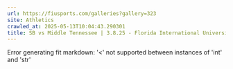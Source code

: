 ```yaml
---
url: https://fiusports.com/galleries?gallery=323
site: Athletics
crawled_at: 2025-05-13T10:04:43.290301
title: SB vs Middle Tennessee | 3.8.25 - Florida International University
---
```


Error generating fit markdown: '<' not supported between instances of 'int' and 'str'